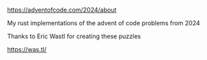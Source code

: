 https://adventofcode.com/2024/about

My rust implementations of the advent of code problems from 2024

Thanks to Eric Wastl for creating these puzzles

https://was.tl/